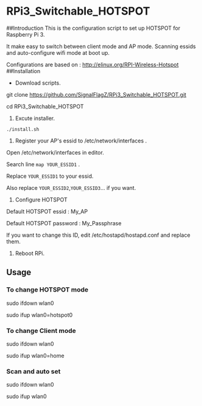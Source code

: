 # RPi3_Switchable_HOTSPOT

##Introduction
This is the configuration script to set up HOTSPOT for Raspberry Pi 3.

It make easy to switch between client mode and AP mode. Scanning essids and auto-configure wifi mode at boot up.

Configurations are based on : http://elinux.org/RPI-Wireless-Hotspot
##Installation
* Download scripts.

git clone https://github.com/SignalFlagZ/RPi3_Switchable_HOTSPOT.git

cd RPi3_Switchable_HOTSPOT

1. Excute installer.

`./install.sh`

1. Register your AP's essid to /etc/network/interfaces .

Open /etc/network/interfaces in editor.

Search line `map YOUR_ESSID1` .

Replace `YOUR_ESSID1` to your essid.

Also replace `YOUR_ESSID2`,`YOUR_ESSID3`... if you want.

1. Configure HOTSPOT

Default HOTSPOT essid : My_AP

Default HOTSPOT password : My_Passphrase

If you want to change this ID, edit /etc/hostapd/hostapd.conf and replace them.

1. Reboot RPi.

## Usage
### To change HOTSPOT mode
sudo ifdown wlan0

sudo ifup wlan0=hotspot0
### To change Client mode
sudo ifdown wlan0

sudo ifup wlan0=home
### Scan and auto set
sudo ifdown wlan0

sudo ifup wlan0
